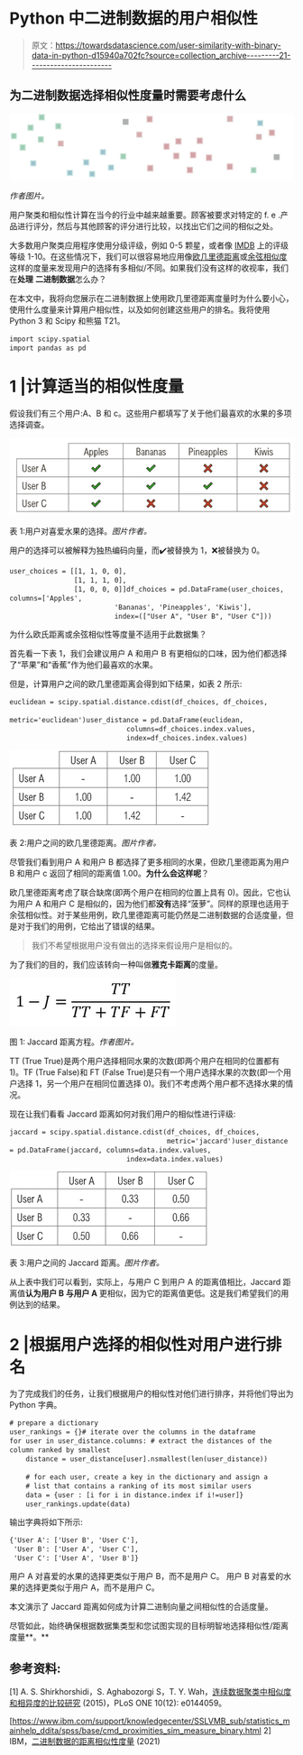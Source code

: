 # Python 中二进制数据的用户相似性

> 原文：<https://towardsdatascience.com/user-similarity-with-binary-data-in-python-d15940a702fc?source=collection_archive---------21----------------------->

## 为二进制数据选择相似性度量时需要考虑什么

![](img/4bb8953b24dc52a32a9bcec0be78e104.png)

*作者图片。*

用户聚类和相似性计算在当今的行业中越来越重要。顾客被要求对特定的 f. e .产品进行评分，然后与其他顾客的评分进行比较，以找出它们之间的相似之处。

大多数用户聚类应用程序使用分级评级，例如 0-5 颗星，或者像 [IMDB](http://www.imdb.com) 上的评级等级 1-10。在这些情况下，我们可以很容易地应用像[欧几里德距离](https://en.wikipedia.org/wiki/Euclidean_distance)或[余弦相似度](https://en.wikipedia.org/wiki/Cosine_similarity)这样的度量来发现用户的选择有多相似/不同。如果我们没有这样的收视率，我们在**处理** **二进制数据**怎么办？

在本文中，我将向您展示在二进制数据上使用欧几里德距离度量时为什么要小心，使用什么度量来计算用户相似性，以及如何创建这些用户的排名。我将使用 Python 3 和 Scipy 和熊猫 T21。

```
import scipy.spatial
import pandas as pd
```

# 1 |计算适当的相似性度量

假设我们有三个用户:A、B 和 c。这些用户都填写了关于他们最喜欢的水果的多项选择调查。

![](img/3c1b7e9dfd4fe594dc2d877c353f8bc4.png)

表 1:用户对喜爱水果的选择。*图片作者。*

用户的选择可以被解释为独热编码向量，而✔️被替换为 1，❌被替换为 0。

```
user_choices = [[1, 1, 0, 0], 
                [1, 1, 1, 0], 
                [1, 0, 0, 0]]df_choices = pd.DataFrame(user_choices, columns=['Apples', 
                          'Bananas', 'Pineapples', 'Kiwis'], 
                          index=(["User A", "User B", "User C"]))
```

为什么欧氏距离或余弦相似性等度量不适用于此数据集？

首先看一下表 1，我们会建议用户 A 和用户 B 有更相似的口味，因为他们都选择了“苹果”和“香蕉”作为他们最喜欢的水果。

但是，计算用户之间的欧几里德距离会得到如下结果，如表 2 所示:

```
euclidean = scipy.spatial.distance.cdist(df_choices, df_choices, 
                                         metric='euclidean')user_distance = pd.DataFrame(euclidean,    
                             columns=df_choices.index.values,
                             index=df_choices.index.values)
```

![](img/43f4107ad01119538c16f33ab3a286bb.png)

表 2:用户之间的欧几里德距离。*图片作者。*

尽管我们看到用户 A 和用户 B 都选择了更多相同的水果，但欧几里德距离为用户 B 和用户 c 返回了相同的距离值 1.00。**为什么会这样呢**？

欧几里德距离考虑了联合缺席(即两个用户在相同的位置上具有 0)。因此，它也认为用户 A 和用户 C 是相似的，因为他们都**没有**选择“菠萝”。同样的原理也适用于余弦相似性。对于某些用例，欧几里德距离可能仍然是二进制数据的合适度量，但是对于我们的用例，它给出了错误的结果。

> 我们不希望根据用户没有做出的选择来假设用户是相似的。

为了我们的目的，我们应该转向一种叫做**雅克卡距离**的度量。

![](img/07aa6491397f1f49eb296714e1ff2be5.png)

图 1: Jaccard 距离方程。*作者图片。*

TT (True True)是两个用户选择相同水果的次数(即两个用户在相同的位置都有 1)。TF (True False)和 FT (False True)是只有一个用户选择水果的次数(即一个用户选择 1，另一个用户在相同位置选择 0)。我们不考虑两个用户都不选择水果的情况。

现在让我们看看 Jaccard 距离如何对我们用户的相似性进行评级:

```
jaccard = scipy.spatial.distance.cdist(df_choices, df_choices,  
                                       metric='jaccard')user_distance = pd.DataFrame(jaccard, columns=data.index.values,  
                             index=data.index.values)
```

![](img/75b768413aea4f57cb9b476579da328a.png)

表 3:用户之间的 Jaccard 距离。*图片作者。*

从上表中我们可以看到，实际上，与用户 C 到用户 A 的距离值相比，Jaccard 距离值**认为用户 B 与用户 A** 更相似，因为它的距离值更低。这是我们希望我们的用例达到的结果。

# 2 |根据用户选择的相似性对用户进行排名

为了完成我们的任务，让我们根据用户的相似性对他们进行排序，并将他们导出为 Python 字典。

```
# prepare a dictionary
user_rankings = {}# iterate over the columns in the dataframe
for user in user_distance.columns: # extract the distances of the column ranked by smallest
    distance = user_distance[user].nsmallest(len(user_distance))

    # for each user, create a key in the dictionary and assign a  
    # list that contains a ranking of its most similar users
    data = {user : [i for i in distance.index if i!=user]}
    user_rankings.update(data)
```

输出字典将如下所示:

```
{'User A': ['User B', 'User C'],
 'User B': ['User A', 'User C'],
 'User C': ['User A', 'User B']}
```

用户 A 对喜爱的水果的选择更类似于用户 B，而不是用户 C。
用户 B 对喜爱的水果的选择更类似于用户 A，而不是用户 C。

本文演示了 Jaccard 距离如何成为计算二进制向量之间相似性的合适度量。

尽管如此，始终确保根据数据集类型和您试图实现的目标明智地选择相似性/距离度量**。**

## 参考资料:

[1] A. S. Shirkhorshidi，S. Aghabozorgi S，T. Y. Wah，[连续数据聚类中相似度和相异度的比较研究](https://doi.org/10.1371/journal.pone.0144059) (2015)，PLoS ONE 10(12): e0144059。

[<https://www.ibm.com/support/knowledgecenter/SSLVMB_sub/statistics_mainhelp_ddita/spss/base/cmd_proximities_sim_measure_binary.html> 2] IBM，[二进制数据的距离相似性度量](https://www.ibm.com/support/knowledgecenter/SSLVMB_sub/statistics_mainhelp_ddita/spss/base/cmd_proximities_sim_measure_binary.html) (2021)